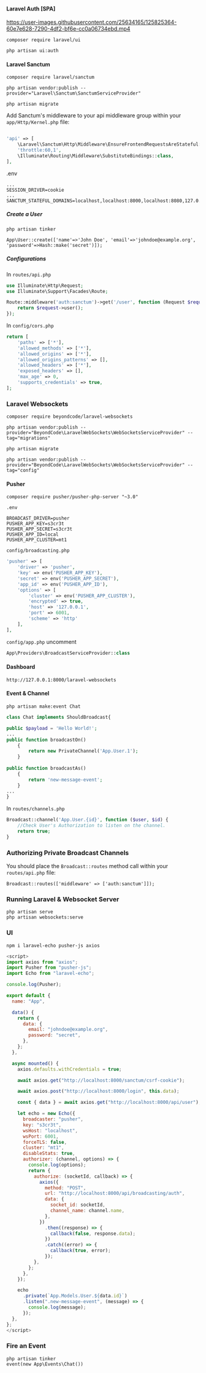 #### Laravel Auth [SPA]

https://user-images.githubusercontent.com/25634165/125825364-60e7e628-7290-4df2-bf6e-cc0a06734ebd.mp4

```
composer require laravel/ui

php artisan ui:auth
```
#### Laravel Sanctum
```
composer require laravel/sanctum

php artisan vendor:publish --provider="Laravel\Sanctum\SanctumServiceProvider"

php artisan migrate
```

Add Sanctum's middleware to your api middleware group within your `app/Http/Kernel.php` file:

```php

'api' => [
    \Laravel\Sanctum\Http\Middleware\EnsureFrontendRequestsAreStateful::class,
    'throttle:60,1',
    \Illuminate\Routing\Middleware\SubstituteBindings::class,
],
```

.env
```
...
SESSION_DRIVER=cookie
...
SANCTUM_STATEFUL_DOMAINS=localhost,localhost:8000,localhost:8080,127.0.0.1,127.0.0.1:8000,127.0.0.1:8080,::1
```

##### Create a User
```
php artisan tinker

App\User::create(['name'=>'John Doe', 'email'=>'johndoe@example.org', 'password'=>Hash::make('secret')]);
```

##### Configurations

In `routes/api.php`

```php
use Illuminate\Http\Request;
use Illuminate\Support\Facades\Route;

Route::middleware('auth:sanctum')->get('/user', function (Request $request) {
    return $request->user();
});
```

In `config/cors.php`

```php
return [
    'paths' => ['*'],
    'allowed_methods' => ['*'],
    'allowed_origins' => ['*'],
    'allowed_origins_patterns' => [],
    'allowed_headers' => ['*'],
    'exposed_headers' => [],
    'max_age' => 0,
    'supports_credentials' => true,
];
```



### Laravel Websockets

```
composer require beyondcode/laravel-websockets

php artisan vendor:publish --provider="BeyondCode\LaravelWebSockets\WebSocketsServiceProvider" --tag="migrations"

php artisan migrate

php artisan vendor:publish --provider="BeyondCode\LaravelWebSockets\WebSocketsServiceProvider" --tag="config"
```

#### Pusher
```
composer require pusher/pusher-php-server "~3.0"
```

`.env`
```
BROADCAST_DRIVER=pusher
PUSHER_APP_KEY=s3cr3t
PUSHER_APP_SECRET=s3cr3t
PUSHER_APP_ID=local
PUSHER_APP_CLUSTER=mt1
```

`config/broadcasting.php`
```php
'pusher' => [
    'driver' => 'pusher',
    'key' => env('PUSHER_APP_KEY'),
    'secret' => env('PUSHER_APP_SECRET'),
    'app_id' => env('PUSHER_APP_ID'),
    'options' => [
        'cluster' => env('PUSHER_APP_CLUSTER'),
        'encrypted' => true,
        'host' => '127.0.0.1',
        'port' => 6001,
        'scheme' => 'http'
    ],
],
```

`config/app.php` uncomment
```php
App\Providers\BroadcastServiceProvider::class
```

#### Dashboard
`http://127.0.0.1:8000/laravel-websockets`

#### Event & Channel
```
php artisan make:event Chat
```

```php
class Chat implements ShouldBroadcast{

public $payload = 'Hello World!';
...
public function broadcastOn()
    {
        return new PrivateChannel('App.User.1');
    }
    
public function broadcastAs()
    {
        return 'new-message-event';
    }
...
}

```

In `routes/channels.php`
```php
Broadcast::channel('App.User.{id}', function ($user, $id) {
    //Check User's Authorization to listen on the channel.
    return true;
}
```


### Authorizing Private Broadcast Channels

You should place the `Broadcast::routes` method call within your `routes/api.php` file:

`Broadcast::routes(['middleware' => ['auth:sanctum']]);`

### Running Laravel & Websocket Server
```
php artisan serve
php artisan websockets:serve
```

### UI
```
npm i laravel-echo pusher-js axios
```

```js
<script>
import axios from "axios";
import Pusher from "pusher-js";
import Echo from "laravel-echo";

console.log(Pusher);

export default {
  name: "App",

  data() {
    return {
      data: {
        email: "johndoe@example.org",
        password: "secret",
      },
    };
  },

  async mounted() {
    axios.defaults.withCredentials = true;

    await axios.get("http://localhost:8000/sanctum/csrf-cookie");

    await axios.post("http://localhost:8000/login", this.data);

    const { data } = await axios.get("http://localhost:8000/api/user");

    let echo = new Echo({
      broadcaster: "pusher",
      key: "s3cr3t",
      wsHost: "localhost",
      wsPort: 6001,
      forceTLS: false,
      cluster: "mt1",
      disableStats: true,
      authorizer: (channel, options) => {
        console.log(options);
        return {
          authorize: (socketId, callback) => {
            axios({
              method: "POST",
              url: "http://localhost:8000/api/broadcasting/auth",
              data: {
                socket_id: socketId,
                channel_name: channel.name,
              },
            })
              .then((response) => {
                callback(false, response.data);
              })
              .catch((error) => {
                callback(true, error);
              });
          },
        };
      },
    });

    echo
      .private(`App.Models.User.${data.id}`)
      .listen(".new-message-event", (message) => {
        console.log(message);
      });
  },
};
</script>
```

### Fire an Event
```
php artisan tinker
event(new App\Events\Chat())
```
